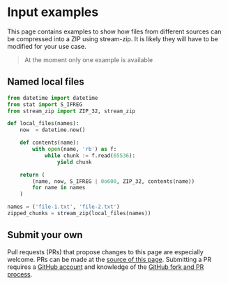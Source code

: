 # Input examples

This page contains examples to show how files from different sources can be compressed into a ZIP using stream-zip. It is likely they will have to be modified for your use case.

> At the moment only one example is available


## Named local files

```python
from datetime import datetime
from stat import S_IFREG
from stream_zip import ZIP_32, stream_zip

def local_files(names):
    now  = datetime.now()

    def contents(name):
        with open(name, 'rb') as f:
            while chunk := f.read(65536):
                yield chunk

    return (
        (name, now, S_IFREG | 0o600, ZIP_32, contents(name))
        for name in names
    )

names = ('file-1.txt', 'file-2.txt')
zipped_chunks = stream_zip(local_files(names))
```


## Submit your own

Pull requests (PRs) that propose changes to this page are especially welcome. PRs can be made at the [source of this page](https://github.com/uktrade/stream-zip/blob/main/docs/recipes.md). Submitting a PR requires a [GitHub account](https://github.com/join) and knowledge of the [GitHub fork and PR process](https://docs.github.com/en/pull-requests).
